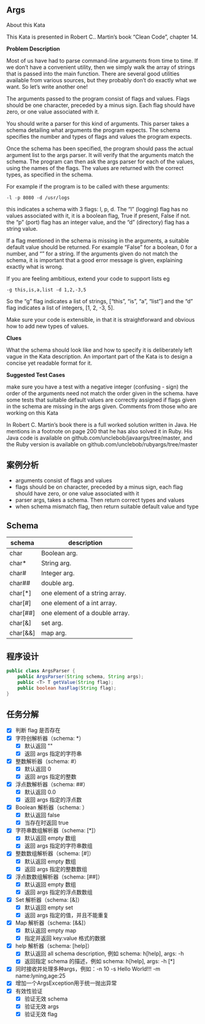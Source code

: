 ## Args
About this Kata

This Kata is presented in Robert C.. Martin’s book “Clean Code”, chapter 14.

**Problem Description**

Most of us have had to parse command-line arguments from time to time. If we don’t have a convenient utility, then we simply walk the array of strings that is passed into the main function. There are several good utilities available from various sources, but they probably don’t do exactly what we want. So let’s write another one!

The arguments passed to the program consist of flags and values. Flags should be one character, preceded by a minus sign. Each flag should have zero, or one value associated with it.

You should write a parser for this kind of arguments. This parser takes a schema detailing what arguments the program expects. The schema specifies the number and types of flags and values the program expects.

Once the schema has been specified, the program should pass the actual argument list to the args parser. It will verify that the arguments match the schema. The program can then ask the args parser for each of the values, using the names of the flags. The values are returned with the correct types, as specified in the schema.

For example if the program is to be called with these arguments:
```shell
-l -p 8080 -d /usr/logs
```
this indicates a schema with 3 flags: l, p, d. The “l” (logging) flag has no values associated with it, it is a boolean flag, True if present, False if not. the “p” (port) flag has an integer value, and the “d” (directory) flag has a string value.

If a flag mentioned in the schema is missing in the arguments, a suitable default value should be returned. For example “False” for a boolean, 0 for a number, and “” for a string. If the arguments given do not match the schema, it is important that a good error message is given, explaining exactly what is wrong.

If you are feeling ambitious, extend your code to support lists eg

```shell
-g this,is,a,list -d 1,2,-3,5
```

So the “g” flag indicates a list of strings, [“this”, “is”, “a”, “list”] and the “d” flag indicates a list of integers, [1, 2, -3, 5].

Make sure your code is extensible, in that it is straightforward and obvious how to add new types of values.

**Clues**

What the schema should look like and how to specify it is deliberately left vague in the Kata description. An important part of the Kata is to design a concise yet readable format for it.

**Suggested Test Cases**

make sure you have a test with a negative integer (confusing - sign)
the order of the arguments need not match the order given in the schema.
have some tests that suitable default values are correctly assigned if flags given in the schema are missing in the args given.
Comments from those who are working on this Kata

In Robert C. Martin’s book there is a full worked solution written in Java. He mentions in a footnote on page 200 that he has also solved it in Ruby. His Java code is available on github.com/unclebob/javaargs/tree/master, and the Ruby version is available on github.com/unclebob/rubyargs/tree/master

## 案例分析
- arguments consist of  flags and values
- flags should be on character, preceded by a minus sign, each flag should have zero, or one value associated with it
- parser args, takes a schema. Then return correct types and values
- when schema mismatch flag, then return suitable default value and type

## Schema
|schema|description|
|----|----|
|char    |Boolean arg.|
|char*   |String arg.|
|char#   |Integer arg.|
|char##  |double arg.|
|char[*] |one element of a string array.|
|char[#] |one element of a int array.|
|char[##] |one element of a double array.|
|char[&] |set arg.|
|char[&&] |map arg.|

## 程序设计
```java
public class ArgsParser {
    public ArgsParser(String schema, String args);
    public <T> T getValue(String flag);
    public boolean hasFlag(String flag);
}
```

## 任务分解
- [x] 判断 flag 是否存在
- [x] 字符创解析器（schema: *）
    - [x] 默认返回 ""
    - [x] 返回 args 指定的字符串
- [x] 整数解析器（schema: #）
    - [x] 默认返回 0
    - [x] 返回 args 指定的整数
- [x] 浮点数解析器（schema: ##）
    - [x] 默认返回 0.0
    - [x] 返回 args 指定的浮点数
- [x] Boolean 解析器（schema: <flag>）
    - [x] 默认返回 false
    - [x] 当存在时返回 true
- [x] 字符串数组解析器（schema: [*]）
    - [x] 默认返回 empty 数组
    - [x] 返回 args 指定的字符串数组
- [x] 整数数组解析器（schema: [#]）
    - [x] 默认返回 empty 数组
    - [x] 返回 args 指定的整数数组
- [x] 浮点数数组解析器（schema: [##]）
    - [x] 默认返回 empty 数组
    - [x] 返回 args 指定的浮点数数组
- [x] Set 解析器（schema: [&]）
    - [x] 默认返回 empty set
    - [x] 返回 args 指定的值，并且不能重复
- [x] Map 解析器（schema: [&&]）
    - [x] 默认返回 empty map
    - [x] 指定并返回 key:value 格式的数据
- [x] help 解析器（schema: [help]）
    - [x] 默认返回 all schema description, 例如 schema: h[help], args: -h
    - [x] 返回指定 schema 的描述，例如 schema: h[help], args: -h [*]
- [x] 同时接收并处理多种args，例如：-n 10 -s Hello World!!! -m name:lyning,age:25
- [x] 增加一个ArgsException用于统一抛出异常
- [x] 有效性验证
    - [x] 验证无效 schema 
    - [x] 验证无效 args
    - [x] 验证无效 flag
